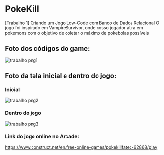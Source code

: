 # PokeKill
[Trabalho 1] Criando um Jogo Low-Code com Banco de Dados Relacional
O jogo foi inspirado em VampireSurvivor, onde nosso jogador atira em pokemons com o objetivo de coletar o máximo de pokebolas possíveis

## Foto dos códigos do game:

![trabalho png1](https://github.com/Viniyoda/PokeKill/assets/144862427/7dbe321f-a129-4fbd-8d55-b9147e7e6bbf)

## Foto da tela inicial e dentro do jogo:
### Inicial
![trabalho png2](https://github.com/Viniyoda/PokeKill/assets/144862427/d1440466-3edb-4e35-b628-10e5cb34a84f)

### Dentro do jogo
![trabalho png3](https://github.com/Viniyoda/PokeKill/assets/144862427/b8802d3a-04bf-4454-b523-1d108bada024)

### Link do jogo online no Arcade:
https://www.construct.net/en/free-online-games/pokekillfatec-62868/play
